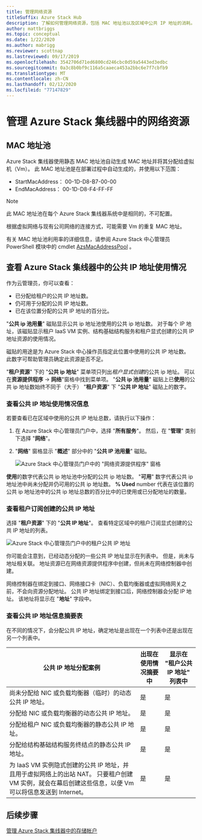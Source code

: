 ```yaml
---
title: 管理网络资源
titleSuffix: Azure Stack Hub
description: 了解如何管理网络资源，包括 MAC 地址池以及区域中公共 IP 地址的消耗。
author: mattbriggs
ms.topic: conceptual
ms.date: 1/22/2020
ms.author: mabrigg
ms.reviewer: scottnap
ms.lastreviewed: 09/17/2019
ms.openlocfilehash: 3542706d71ed6800cd246cbc0d59a5443ed3edbc
ms.sourcegitcommit: 0a3c8b0bf9c116a5caaeca453a2bbc6e7f7cbfb9
ms.translationtype: MT
ms.contentlocale: zh-CN
ms.lasthandoff: 02/12/2020
ms.locfileid: "77147829"
---
```

# <a name="manage-network-resources-in-azure-stack-hub"></a>管理 Azure Stack 集线器中的网络资源

## <a name="mac-address-pool"></a>MAC 地址池

Azure Stack 集线器使用静态 MAC 地址池自动生成 MAC 地址并将其分配给虚拟机（Vm）。 此 MAC 地址池是在部署过程中自动生成的，并使用以下范围：

- StartMacAddress： 00-1D-D8-B7-00-00
- EndMacAddress： 00-1D-D8-F4-FF-FF

> [!Note]  
> 此 MAC 地址池在每个 Azure Stack 集线器系统中是相同的，不可配置。

根据虚拟网络与现有公司网络的连接方式，可能需要 Vm 的重复 MAC 地址。

有关 MAC 地址池利用率的详细信息，请参阅 Azure Stack 中心管理员 PowerShell 模块中的 cmdlet [AzsMacAddressPool](https://docs.microsoft.com/powershell/module/azs.fabric.admin/get-azsmacaddresspool) 。

## <a name="view-public-ip-address-consumption-in-azure-stack-hub"></a>查看 Azure Stack 集线器中的公共 IP 地址使用情况

作为云管理员，你可以查看：
 - 已分配给租户的公共 IP 地址数。
 - 仍可用于分配的公共 IP 地址数。
 - 已在该位置分配的公共 IP 地址的百分比。

"**公共 ip 池用量**" 磁贴显示公共 ip 地址池使用的公共 ip 地址数。 对于每个 IP 地址，该磁贴显示租户 IaaS VM 实例、结构基础结构服务和租户显式创建的公共 IP 地址资源的使用情况。

磁贴的用途是为 Azure Stack 中心操作员指定此位置中使用的公共 IP 地址数。 此数字可帮助管理员确定此资源是否不足。

"**租户资源**" 下的 "**公共 ip 地址**" 菜单项只列出*租户显式创建*的公共 ip 地址。 可以在**资源提供程序** -> **网络**"窗格中找到菜单项。 "**公共 ip 池用量**" 磁贴上已**使用**的公共 ip 地址数始终不同于（大于） "**租户资源**" 下 "**公共 IP 地址**" 磁贴上的数字。

### <a name="view-the-public-ip-address-usage-information"></a>查看公共 IP 地址使用情况信息

若要查看已在区域中使用的公共 IP 地址总数，请执行以下操作：

1. 在 Azure Stack 中心管理员门户中，选择 "**所有服务**"。 然后，在 "**管理**" 类别下选择 "**网络**"。
1. "**网络**" 窗格显示 "**概述**" 部分中的 "**公共 IP 池用量**" 磁贴。

    ![Azure Stack 中心管理员门户中的 "网络资源提供程序" 窗格](media/azure-stack-viewing-public-ip-address-consumption/ip-address-consumption-01.png)

**使用**的数字代表公共 ip 地址池中分配的公共 ip 地址数。 "**可用**" 数字代表公共 ip 地址池中尚未分配并仍可用的公共 ip 地址数。 **% Used** number 代表在该位置的公共 ip 地址池中的公共 ip 地址总数的百分比中的已使用或已分配地址的数量。

### <a name="view-the-public-ip-addresses-that-were-created-by-tenant-subscriptions"></a>查看租户订阅创建的公共 IP 地址

选择 "**租户资源**" 下的 "**公共 IP 地址**"。 查看特定区域中的租户订阅显式创建的公共 IP 地址的列表。

![Azure Stack 中心管理员门户中的租户公共 IP 地址](media/azure-stack-viewing-public-ip-address-consumption/ip-address-consumption-02.png)

你可能会注意到，已经动态分配的一些公共 IP 地址显示在列表中。 但是，尚未与地址相关联。 地址资源已在网络资源提供程序中创建，但尚未在网络控制器中创建。

网络控制器在绑定到接口、网络接口卡（NIC）、负载均衡器或虚拟网络网关之前，不会向资源分配地址。 公共 IP 地址绑定到接口后，网络控制器会分配 IP 地址。 该地址将显示在 "**地址**" 字段中。

### <a name="view-the-public-ip-address-information-summary-table"></a>查看公共 IP 地址信息摘要表

在不同的情况下，会分配公共 IP 地址，确定地址是出现在一个列表中还是出现在另一个列表中。

| **公共 IP 地址分配案例** | **出现在使用情况摘要中** | **显示在 "租户公共 IP 地址" 列表中** |
| --- | --- | --- |
| 尚未分配给 NIC 或负载均衡器（临时）的动态公共 IP 地址。 |是 |是 |
| 分配给 NIC 或负载均衡器的动态公共 IP 地址。 |是 |是 |
| 分配给租户 NIC 或负载均衡器的静态公共 IP 地址。 |是 |是 |
| 分配给结构基础结构服务终结点的静态公共 IP 地址。 |是 |是 |
| 为 IaaS VM 实例隐式创建的公共 IP 地址，并且用于虚拟网络上的出站 NAT。 只要租户创建 VM 实例，就会在幕后创建这些信息，以便 Vm 可以将信息发送到 Internet。 |是 |是 |

## <a name="next-steps"></a>后续步骤

[管理 Azure Stack 集线器中的存储帐户](azure-stack-manage-storage-accounts.md)
